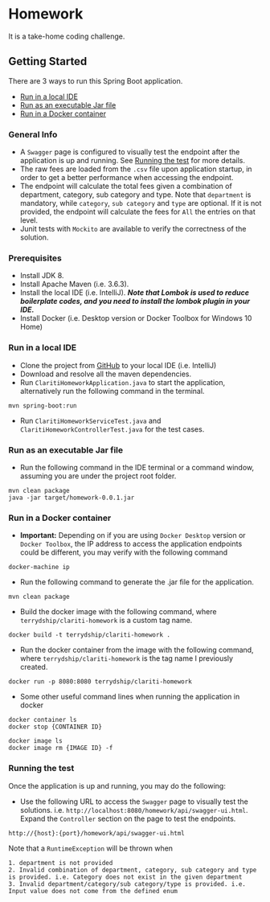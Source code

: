 # Homework

It is a take-home coding challenge.

## Getting Started

There are 3 ways to run this Spring Boot application.

* [Run in a local IDE](#run-in-a-local-ide)
* [Run as an executable Jar file](#run-as-an-executable-jar-file)
* [Run in a Docker container](#run-in-a-docker-container)

### General Info

* A `Swagger` page is configured to visually test the endpoint after the application is up and running. See [Running the test](#running-the-test) for more details.
* The raw fees are loaded from the `.csv` file upon application startup, in order to get a better performance when accessing the endpoint.
* The endpoint will calculate the total fees given a combination of department, category, sub category and type. Note that `department` is mandatory, while `category`,
  `sub category` and `type` are optional. If it is not provided, the endpoint will calculate the fees for `All` the entries on that level.
* Junit tests with `Mockito` are available to verify the correctness of the solution. 

### Prerequisites

* Install JDK 8.
* Install Apache Maven (i.e. 3.6.3).
* Install the local IDE (i.e. IntelliJ). ***Note that Lombok is used to reduce boilerplate codes, and you need to install the lombok plugin in your IDE.***
* Install Docker (i.e. Desktop version or Docker Toolbox for Windows 10 Home)

### Run in a local IDE

* Clone the project from [GitHub](https://github.com/terrydship/clariti-homework) to your local IDE (i.e. IntelliJ)
* Download and resolve all the maven dependencies.
* Run `ClaritiHomeworkApplication.java` to start the application, alternatively run the following command in the terminal.
```
mvn spring-boot:run
```
* Run `ClaritiHomeworkServiceTest.java` and `ClaritiHomeworkControllerTest.java` for the test cases.

### Run as an executable Jar file

* Run the following command in the IDE terminal or a command window, assuming you are under the project root folder.
```
mvn clean package
java -jar target/homework-0.0.1.jar
```

### Run in a Docker container

* **Important:** Depending on if you are using `Docker Desktop` version or `Docker Toolbox`, the IP address to access the 
application endpoints could be different, you may verify with the following command
```
docker-machine ip
```
* Run the following command to generate the .jar file for the application.
```
mvn clean package
```
* Build the docker image with the following command, where `terrydship/clariti-homework` is a custom tag name.
```
docker build -t terrydship/clariti-homework .
```
* Run the docker container from the image with the following command, where `terrydship/clariti-homework` is the tag name I previously created.
```
docker run -p 8080:8080 terrydship/clariti-homework
```
* Some other useful command lines when running the application in docker
```
docker container ls
docker stop {CONTAINER ID}

docker image ls
docker image rm {IMAGE ID} -f
```

### Running the test

Once the application is up and running, you may do the following:

* Use the following URL to access the `Swagger` page to visually test the solutions.
i.e. `http://localhost:8080/homework/api/swagger-ui.html`. Expand the `Controller` section
on the page to test the endpoints.
```
http://{host}:{port}/homework/api/swagger-ui.html
```

Note that a `RuntimeException` will be thrown when
```
1. department is not provided
2. Invalid combination of department, category, sub category and type is provided. i.e. Category does not exist in the given department
3. Invalid department/category/sub category/type is provided. i.e. Input value does not come from the defined enum
```
